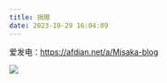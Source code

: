 ```yaml
---
title: 捐赠
date: 2023-10-29 16:04:09
---
```


爱发电：https://afdian.net/a/Misaka-blog

![](https://nekoteam-project.github.io/imgs/afd.jpg)
